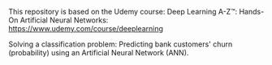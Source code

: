This repository is based on the Udemy course: Deep Learning A-Z™: Hands-On Artificial Neural Networks: https://www.udemy.com/course/deeplearning

Solving a classification problem: Predicting bank customers' churn (probability) using an Artificial Neural Network (ANN).
